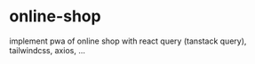 # online-shop
implement pwa of online shop with react query (tanstack query), tailwindcss, axios, ...
